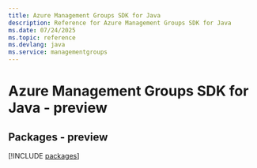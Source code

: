```yaml
---
title: Azure Management Groups SDK for Java
description: Reference for Azure Management Groups SDK for Java
ms.date: 07/24/2025
ms.topic: reference
ms.devlang: java
ms.service: managementgroups
---
```

# Azure Management Groups SDK for Java - preview
## Packages - preview
[!INCLUDE [packages](management-groups-index.md)]